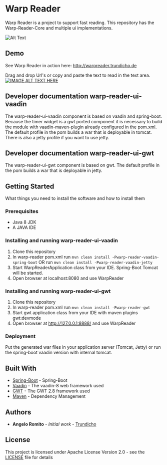 # Warp Reader

Warp Reader is a project to support fast reading. This repository has the Warp-Reader-Core and multiple ui implementations.

![Alt Text](http://www.warpreader.trundicho.de/WarpReader.gif)

## Demo

See Warp Reader in action here:
http://warpreader.trundicho.de

Drag and drop Url's or copy and paste the text to read in the text area.
[![IMAGE ALT TEXT HERE](http://img.youtube.com/vi/DlbKjgIBs-k/0.jpg)](http://www.youtube.com/watch?v=DlbKjgIBs-k)

## Developer documentation warp-reader-ui-vaadin
The warp-reader-ui-vaadin component is based on vaadin and spring-boot.  
Because the timer widget is a gwt ported component it is necessary to build the module with vaadin-maven-plugin 
already configured in the pom.xml.  
The default profile in the pom builds a war that is deployable in tomcat.  
There is also a jetty profile if you want to use jetty.  

## Developer documentation warp-reader-ui-gwt
The warp-reader-ui-gwt component is based on gwt.
The default profile in the pom builds a war that is deployable in jetty.

## Getting Started
What things you need to install the software and how to install them

### Prerequisites

- Java 8 JDK
- A JAVA IDE
### Installing and running warp-reader-ui-vaadin

1. Clone this repository
2. In warp-reader pom.xml run `mvn clean install -Pwarp-reader-vaadin-spring-boot` OR run `mvn clean install -Pwarp-reader-vaadin-jetty`
3. Start WarpReaderApplication class from your IDE. Spring-Boot Tomcat will be started.
4. Open browser at localhost:8080 and use WarpReader

### Installing and running warp-reader-ui-gwt

1. Clone this repository
2. In warp-reader pom.xml run `mvn clean install -Pwarp-reader-gwt`
3. Start gwt application class from your IDE with maven plugins gwt:devmode
4. Open browser at http://127.0.0.1:8888/ and use WarpReader

### Deployment

Put the generated war files in your application server (Tomcat, Jetty) or run the spring-boot 
vaadin version with internal tomcat.

## Built With

* [Spring-Boot](http://spring.io/projects/spring-boot) - Spring-Boot
* [Vaadin](https://vaadin.com/docs/v8/framework/tutorial.html) - The vaadin-8 web framework used
* [GWT](http://www.gwtproject.org/) - The GWT 2.8 framework used
* [Maven](https://maven.apache.org/) - Dependency Management

## Authors

* **Angelo Romito** - *Initial work* - [Trundicho](https://github.com/Trundicho)

## License

This project is licensed under Apache License Version 2.0 - see the [LICENSE](LICENSE) file for details
